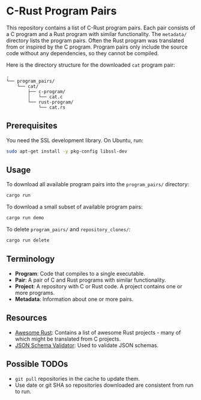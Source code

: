 # C-Rust Program Pairs

This repository contains a list of C-Rust program pairs.  Each pair consists of
a C program and a Rust program with similar functionality.  The `metadata/`
directory lists the program pairs.  Often the Rust program was translated from
or inspired by the C program.  Program pairs only include the source code
without any dependencies, so they cannot be compiled.

Here is the directory structure for the downloaded `cat` program pair:

```text
.
└── program_pairs/
    └── cat/
        ├── c-program/
        │   └── cat.c
        └── rust-program/
            └── cat.rs
```

## Prerequisites

You need the SSL development library.  On Ubuntu, run:

```sh
sudo apt-get install -y pkg-config libssl-dev
```

## Usage

To download all available program pairs into the `program_pairs/` directory:

```sh
cargo run
```

To download a small subset of available program pairs:

```sh
cargo run demo
```

To delete `program_pairs/` and `repository_clones/`:

```sh
cargo run delete
```

## Terminology

- **Program**: Code that compiles to a single executable.
- **Pair**: A pair of C and Rust programs with similar functionality.
- **Project**: A repository with C or Rust code.
  A project contains one or more programs.
- **Metadata**: Information about one or more pairs.

## Resources

- [Awesome Rust](https://github.com/rust-unofficial/awesome-rust): Contains a
  list of awesome Rust projects - many of which might be translated from C
  projects.
- [JSON Schema Validator](https://www.jsonschemavalidator.net/): Used to
  validate JSON schemas.

## Possible TODOs

- `git pull` repositories in the cache to update them.
- Use date or git SHA so repositories downloaded are consistent from run to run.
